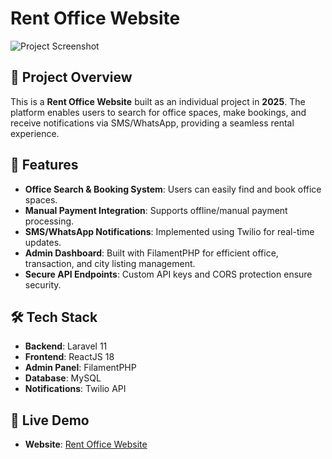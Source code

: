 # Rent Office Website

![Project Screenshot](https://github.com/Sadrach-Harmasantyo/laravel-rent-office/main/frontend/public/assets/images/preview.png)

## 📌 Project Overview

This is a **Rent Office Website** built as an individual project in **2025**. The platform enables users to search for office spaces, make bookings, and receive notifications via SMS/WhatsApp, providing a seamless rental experience.

## 🚀 Features

- **Office Search & Booking System**: Users can easily find and book office spaces.
- **Manual Payment Integration**: Supports offline/manual payment processing.
- **SMS/WhatsApp Notifications**: Implemented using Twilio for real-time updates.
- **Admin Dashboard**: Built with FilamentPHP for efficient office, transaction, and city listing management.
- **Secure API Endpoints**: Custom API keys and CORS protection ensure security.

## 🛠 Tech Stack

- **Backend**: Laravel 11
- **Frontend**: ReactJS 18
- **Admin Panel**: FilamentPHP
- **Database**: MySQL
- **Notifications**: Twilio API

## 🔗 Live Demo

- **Website**: [Rent Office Website](https://gymxcercise.netlify.app/)
